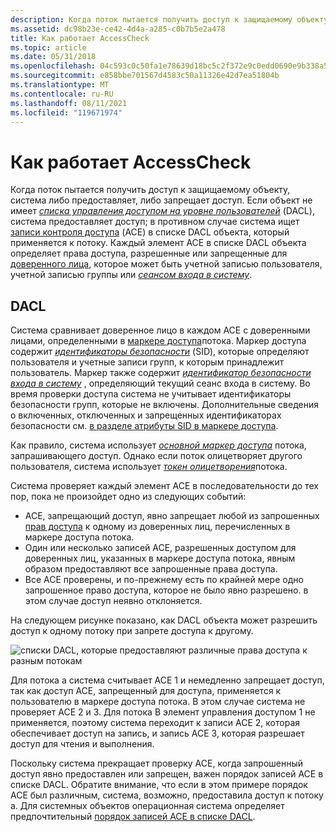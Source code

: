 ```yaml
---
description: Когда поток пытается получить доступ к защищаемому объекту, система либо предоставляет, либо запрещает доступ.
ms.assetid: dc98b23e-ce42-4d4a-a285-c0b7b5e2a478
title: Как работает AccessCheck
ms.topic: article
ms.date: 05/31/2018
ms.openlocfilehash: 04c593c0c50fa1e78639d18bc5c2f372e9c0edd0690e9b338a5126794da54509
ms.sourcegitcommit: e858bbe701567d4583c50a11326e42d7ea51804b
ms.translationtype: MT
ms.contentlocale: ru-RU
ms.lasthandoff: 08/11/2021
ms.locfileid: "119671974"
---
```

# <a name="how-accesscheck-works"></a>Как работает AccessCheck

Когда поток пытается получить доступ к защищаемому объекту, система либо предоставляет, либо запрещает доступ. Если объект не имеет [*списка управления доступом на уровне пользователей*](/windows/desktop/SecGloss/d-gly) (DACL), система предоставляет доступ; в противном случае система ищет [записи контроля доступа](access-control-entries.md) (ACE) в списке DACL объекта, который применяется к потоку. Каждый элемент ACE в списке DACL объекта определяет права доступа, разрешенные или запрещенные для [доверенного лица](trustees.md), которое может быть учетной записью пользователя, учетной записью группы или [*сеансом входа в систему*](/windows/desktop/SecGloss/l-gly).

## <a name="dacls"></a>DACL

Система сравнивает доверенное лицо в каждом ACE с доверенными лицами, определенными в [маркере доступа](access-tokens.md)потока. Маркер доступа содержит [*идентификаторы безопасности*](/windows/desktop/SecGloss/s-gly) (SID), которые определяют пользователя и учетные записи групп, к которым принадлежит пользователь. Маркер также содержит [*идентификатор безопасности входа в систему*](/windows/desktop/SecGloss/l-gly) , определяющий текущий сеанс входа в систему. Во время проверки доступа система не учитывает идентификаторы безопасности групп, которые не включены. Дополнительные сведения о включенных, отключенных и запрещенных идентификаторах безопасности см. [в разделе атрибуты SID в маркере доступа](sid-attributes-in-an-access-token.md).

Как правило, система использует [*основной маркер доступа*](/windows/desktop/SecGloss/p-gly) потока, запрашивающего доступ. Однако если поток олицетворяет другого пользователя, система использует [*токен олицетворения*](/windows/desktop/SecGloss/i-gly)потока.

Система проверяет каждый элемент ACE в последовательности до тех пор, пока не произойдет одно из следующих событий:

-   ACE, запрещающий доступ, явно запрещает любой из запрошенных [прав доступа](access-rights-and-access-masks.md) к одному из доверенных лиц, перечисленных в маркере доступа потока.
-   Один или несколько записей ACE, разрешенных доступом для доверенных лиц, указанных в маркере доступа потока, явным образом предоставляют все запрошенные права доступа.
-   Все ACE проверены, и по-прежнему есть по крайней мере одно запрошенное право доступа, которое не было явно разрешено. в этом случае доступ неявно отклоняется.

На следующем рисунке показано, как DACL объекта может разрешить доступ к одному потоку при запрете доступа к другому.

![списки DACL, которые предоставляют различные права доступа к разным потокам](images/accctrl1.png)

Для потока а система считывает ACE 1 и немедленно запрещает доступ, так как доступ ACE, запрещенный для доступа, применяется к пользователю в маркере доступа потока. В этом случае система не проверяет ACE 2 и 3. Для потока B элемент управления доступом 1 не применяется, поэтому система переходит к записи ACE 2, которая обеспечивает доступ на запись, и запись ACE 3, которая разрешает доступ для чтения и выполнения.

Поскольку система прекращает проверку ACE, когда запрошенный доступ явно предоставлен или запрещен, важен порядок записей ACE в списке DACL. Обратите внимание, что если в этом примере порядок ACE был различным, система, возможно, предоставила доступ к потоку а. Для системных объектов операционная система определяет предпочтительный [порядок записей ACE в списке DACL](order-of-aces-in-a-dacl.md).

 

 
